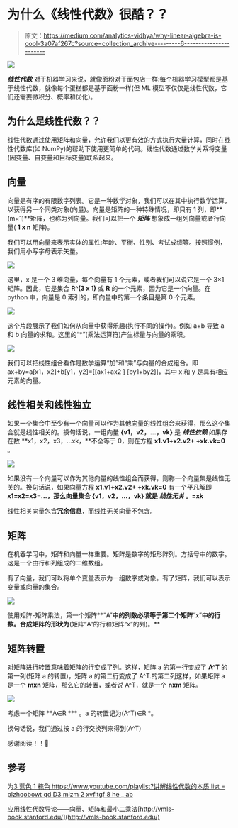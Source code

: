 # 为什么《线性代数》很酷？？

> 原文：<https://medium.com/analytics-vidhya/why-linear-algebra-is-cool-3a07af267c?source=collection_archive---------6----------------------->

![](img/d9eabc114e192ceb7e24b70136cee807.png)

***线性代数*** 对于机器学习来说，就像面粉对于面包店一样:每个机器学习模型都是基于线性代数，就像每个蛋糕都是基于面粉一样(但 ML 模型不仅仅是线性代数，它们还需要微积分、概率和优化)。

## **为什么是线性代数？？**

线性代数通过使用矩阵和向量，允许我们以更有效的方式执行大量计算，同时在线性代数库(如 NumPy)的帮助下使用更简单的代码。线性代数通过数学关系将变量(因变量、自变量和目标变量)联系起来。

## 向量

向量是有序的有限数字列表。它是一种数学对象，我们可以在其中执行数学运算，以获得另一个同类对象(向量)。向量是矩阵的一种特殊情况，即只有 1 列，即**(m×1)**矩阵，也称为列向量。我们可以把一个 ***矩阵*** 想象成一组列向量或者行向量( **1 x n** 矩阵)。

我们可以用向量来表示实体的属性:年龄、平衡、性别、考试成绩等。按照惯例，我们用小写字母表示矢量。

![](img/17317d671f23015c836e9181f03a97c5.png)

这里，x 是一个 3 维向量，每个向量有 1 个元素，或者我们可以说它是一个 3×1 矩阵。因此，它是集合 **R^(3 x 1)** 或 **R** 的一个元素，因为它是一个向量。在 python 中，向量是 0 索引的，即向量中的第一个条目是第 0 个元素。

![](img/f7560bada4c2277758774b0da4943119.png)

这个片段展示了我们如何从向量中获得乐趣(执行不同的操作)。例如 a+b 导致 a 和 b 向量的求和。这里的“*”(乘法运算符)产生标量与向量的乘积。

![](img/35a70e171f592b34b22315b36a41e9d7.png)

我们可以把线性组合看作是数学运算“加”和“乘”与向量的合成组合。即 ax+by=a[x1，x2]+b[y1，y2]=[[ax1+ax2 ] [by1+by2]]，其中 x 和 y 是具有相应元素的向量。

## 线性相关和线性独立

如果一个集合中至少有一个向量可以作为其他向量的线性组合来获得，那么这个集合就是线性相关的。换句话说，一组向量 **{v1，v2，...，vk}** 是 ***线性依赖*** 如果存在数 **x1，x2，x3，…xk，**不全等于 0，则在方程 **x1.v1+x2.v2+ +xk.vk=0** 。

![](img/f62a349f14ea5c5a02c98e22c57fdb7d.png)

如果没有一个向量可以作为其他向量的线性组合而获得，则称一个向量集是线性无关的。换句话说，如果向量方程 **x1.v1+x2.v2+ +xk.vk=0** 有一个平凡解即 **x1=x2=x3=…，那么向量集合 **{v1，v2，…，vk}** 就是 ***线性无关*** 。=xk**

线性相关向量包含**冗余信息**，而线性无关向量不包含。

## 矩阵

在机器学习中，矩阵和向量一样重要。矩阵是数字的矩形阵列。方括号中的数字。这是一个由行和列组成的二维数组。

有了向量，我们可以将单个变量表示为一组数字或对象。有了矩阵，我们可以表示变量或向量的集合。

![](img/61fa93a9f97a9f21e660c513d44cc676.png)

使用矩阵-矩阵乘法，第一个矩阵**“A”**中的列数必须等于第二个矩阵**“x”**中的行数。合成矩阵的形状为**(矩阵“A”的行和矩阵“x”的列)。**

## **矩阵转置**

对矩阵进行转置意味着矩阵的行变成了列。这样，矩阵 a 的第一行变成了 **A^T** 的第一列(矩阵 a 的转置)，矩阵 a 的第二行变成了 A^T.的第二列这样，如果矩阵 a 是一个 **mxn** 矩阵，那么它的转置，或者说 A^T，就是一个 **nxm** 矩阵。

![](img/34ac390358697b7cce30e78a51787d98.png)

考虑一个矩阵 **A∈R *** 。a 的转置记为(A^T)∈R *。

换句话说，我们通过按 a 的行交换列来得到(A^T)

感谢阅读！！🙂

## 参考

为[3 蓝色 1 棕色 https://www.youtube.com/playlist?讲解线性代数的本质 list = plzhqobowt qd D3 mizm 2 xvfitgf 8 he _ ab](https://www.youtube.com/playlist?list=PLZHQObOWTQDPD3MizzM2xVFitgF8hE_ab)

应用线性代数导论——向量、矩阵和最小二乘法[http://vmls-book.stanford.edu/](http://vmls-book.stanford.edu/)